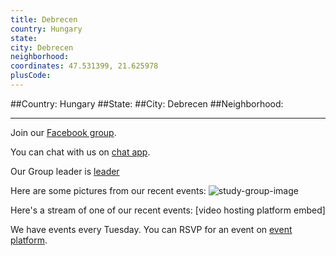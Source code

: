 ```yaml
---
title: Debrecen
country: Hungary
state: 
city: Debrecen
neighborhood: 
coordinates: 47.531399, 21.625978
plusCode:
---
```


##Country: Hungary
##State: 
##City: Debrecen
##Neighborhood: 
*****
Join our [Facebook group](https://www.facebook.com/groups/free.code.camp.debrecen).

You can chat with us on [chat app]().

Our Group leader is [leader]()

Here are some pictures from our recent events:
![study-group-image]()

Here's a stream of one of our recent events:
[video hosting platform embed]

We have events every Tuesday. You can RSVP for an event on [event platform]().
